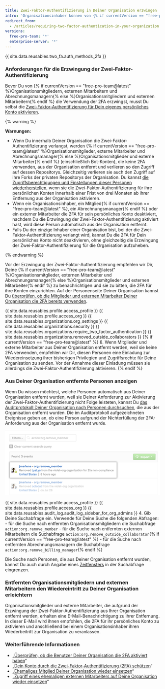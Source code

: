 ```yaml
---
title: Zwei-Faktor-Authentifizierung in Deiner Organisation erzwingen
intro: 'Organisationsinhaber können von {% if currentVersion == "free-pro-team@latest" %}Organisationsmitgliedern, externen Mitarbeitern und Abrechnungsmanagern{% else %}Organisationsmitgliedern und externen Mitarbeitern{% endif %} die Aktivierung der Zwei-Faktor-Authentifizierung (2FA) für ihre persönlichen Konten erzwingen, um böswillige Angriffe auf die Repositorys und Einstellungen ihrer Organisation zu erschweren.'
redirect_from:
  - /articles/requiring-two-factor-authentication-in-your-organization
versions:
  free-pro-team: '*'
  enterprise-server: '*'
---
```


{{ site.data.reusables.two_fa.auth_methods_2fa }}

### Anforderungen für die Erzwingung der Zwei-Faktor-Authentifizierung

Bevor Du von {% if currentVersion == "free-pro-team@latest" %}Organisationsmitgliedern, externen Mitarbeitern und Abrechnungsmanagern{% else %}Organisationsmitgliedern und externen Mitarbeitern{% endif %} die Verwendung der 2FA erzwingst, musst Du selbst die [Zwei-Faktor-Authentifizierung für Dein eigenes persönliches Konto aktivieren](/articles/securing-your-account-with-two-factor-authentication-2fa/).

{% warning %}

**Warnungen:**

- Wenn Du innerhalb Deiner Organisation die Zwei-Faktor-Authentifizierung verlangst, werden {% if currentVersion == "free-pro-team@latest" %}Organisationsmitglieder, externe Mitarbeiter und Abrechnungsmanager{% else %}Organisationsmitglieder und externe Mitarbeiter{% endif %} (einschließlich Bot-Konten), die keine 2FA verwenden, aus der Organisation entfernt und verlieren so den Zugriff auf dessen Repositorys. Gleichzeitig verlieren sie auch den Zugriff auf ihre Forks der privaten Repositorys der Organisation. Du kannst [die Zugriffsberechtigungen und Einstellungen dieser Personen wiederherstellen](/articles/reinstating-a-former-member-of-your-organization), wenn sie die Zwei-Faktor-Authentifizierung für ihre persönlichen Konten innerhalb einer Frist von drei Monaten ab ihrer Entfernung aus der Organisation aktivieren.
- Wenn ein Organisationsinhaber, ein Mitglied{% if currentVersion == "free-pro-team@latest" %}, ein Abrechnungsmanager{% endif %} oder ein externer Mitarbeiter die 2FA für sein persönliches Konto deaktiviert, nachdem Du die Erzwingung der Zwei-Faktor-Authentifizierung aktiviert hast, wird diese Person automatisch aus der Organisation entfernt.
- Falls Du der einzige Inhaber einer Organisation bist, bei der die Zwei-Faktor-Authentifizierung verlangt wird, kannst Du die 2FA für Dein persönliches Konto nicht deaktivieren, ohne gleichzeitig die Erzwingung der Zwei-Faktor-Authentifizierung für die Organisation aufzuheben.

{% endwarning %}

Vor der Erzwingung der Zwei-Faktor-Authentifizierung empfehlen wir Dir, Deine {% if currentVersion == "free-pro-team@latest" %}Organisationsmitglieder, externen Mitarbeiter und Abrechnungsmanager{% else %}Organisationsmitglieder und externen Mitarbeiter{% endif %} zu benachrichtigen und sie zu bitten, die 2FA für ihre Konten einzurichten. Auf der Personenseite Deiner Organisation kannst Du [überprüfen, ob die Mitglieder und externen Mitarbeiter Deiner Organisation die 2FA bereits verwenden](/articles/viewing-whether-users-in-your-organization-have-2fa-enabled).

{{ site.data.reusables.profile.access_profile }}
{{ site.data.reusables.profile.access_org }}
{{ site.data.reusables.organizations.org_settings }}
{{ site.data.reusables.organizations.security }}
{{ site.data.reusables.organizations.require_two_factor_authentication }}
{{ site.data.reusables.organizations.removed_outside_collaborators }}
{% if currentVersion == "free-pro-team@latest" %}
8. Wenn Mitglieder und externe Mitarbeiter aus Deiner Organisation entfernt werden, weil sie keine 2FA verwenden, empfehlen wir Dir, diesen Personen eine Einladung zur Wiedereinsetzung ihrer bisherigen Privilegien und Zugriffsrechte für Deine Organisation zu senden. Vor der Annahme dieser Einladung müssen sie allerdings die Zwei-Faktor-Authentifizierung aktivieren.
{% endif %}

### Aus Deiner Organisation entfernte Personen anzeigen

Wenn Du wissen möchtest, welche Personen automatisch aus Deiner Organisation entfernt wurden, weil sie Deiner Anforderung zur Aktivierung der Zwei-Faktor-Authentifizierung nicht Folge leisteten, kannst Du [das Auditprotokoll Deiner Organisation nach Personen durchsuchen](/articles/reviewing-the-audit-log-for-your-organization/#accessing-the-audit-log), die aus der Organisation entfernt wurden. Die im Auditprotokoll aufgezeichneten Ereignisse geben an, ob eine Person aufgrund der Nichterfüllung der 2FA-Anforderung aus der Organisation entfernt wurde.

![Ereignis im Auditprotokoll zur Entfernung eines Benutzers aufgrund der Nichterfüllung der 2FA-Anforderung](/assets/images/help/2fa/2fa_noncompliance_audit_log_search.png)

{{ site.data.reusables.profile.access_profile }}
{{ site.data.reusables.profile.access_org }}
{{ site.data.reusables.audit_log.audit_log_sidebar_for_org_admins }}
4. Gib Deine Suchabfrage ein. Verwende für Deine Suche die folgenden Abfragen:
    - für die Suche nach entfernten Organisationsmitgliedern die Suchabfrage `action:org.remove_member`
    - für die Suche nach entfernten externen Mitarbeitern die Suchabfrage `action:org.remove_outside_collaborator`{% if currentVersion == "free-pro-team@latest" %}
    - für die Suche nach entfernten Abrechnungsmanagern die Suchabfrage `action:org.remove_billing_manager`{% endif %}

 Die Suche nach Personen, die aus Deiner Organisation entfernt wurden, kannst Du auch durch Angabe eines [Zeitfensters](/articles/reviewing-the-audit-log-for-your-organization/#search-based-on-time-of-action) in der Suchabfrage eingrenzen.

### Entfernten Organisationsmitgliedern und externen Mitarbeitern den Wiedereintritt zu Deiner Organisation erleichtern

Organisationsmitglieder und externe Mitarbeiter, die aufgrund der Erzwingung der Zwei-Faktor-Authentifizierung aus Ihrer Organisation entfernt werden, erhalten eine E-Mail-Benachrichtigung zu ihrer Entfernung. In dieser E-Mail wird ihnen empfohlen, die 2FA für ihr persönliches Konto zu aktivieren und anschließend bei einem Organisationsinhaber ihren Wiederbeitritt zur Organisation zu veranlassen.

### Weiterführende Informationen

- „[Überprüfen, ob die Benutzer Deiner Organisation die 2FA aktiviert haben](/articles/viewing-whether-users-in-your-organization-have-2fa-enabled)“
- „[Dein Konto durch die Zwei-Faktor-Authentifizierung (2FA) schützen](/articles/securing-your-account-with-two-factor-authentication-2fa)“
- „[Ehemaliges Mitglied Deiner Organisation wieder einsetzen](/articles/reinstating-a-former-member-of-your-organization)“
- „[Zugriff eines ehemaligen externen Mitarbeiters auf Deine Organisation wieder einsetzen](/articles/reinstating-a-former-outside-collaborator-s-access-to-your-organization)“
